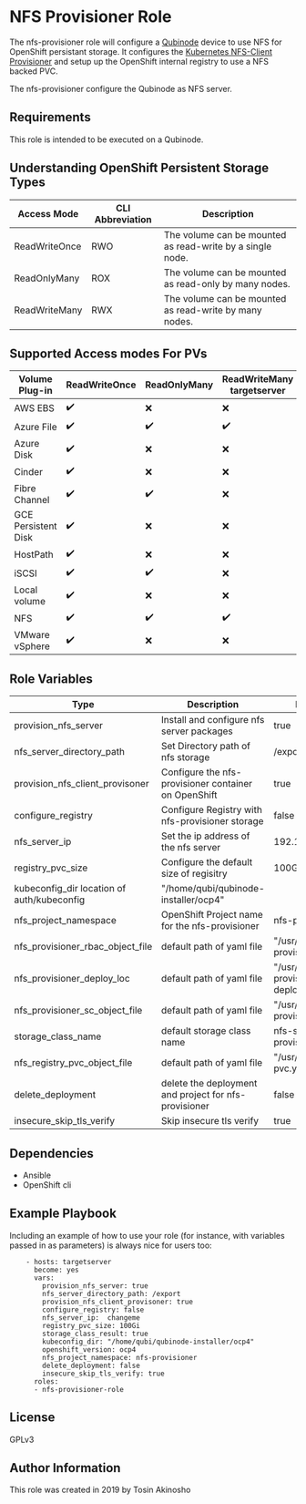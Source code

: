NFS Provisioner Role
=========

The nfs-provisioner role will configure a [Qubinode](https://qubinode.io/) device to use NFS for OpenShift persistant storage. It configures the [Kubernetes NFS-Client Provisioner](https://github.com/kubernetes-sigs/nfs-subdir-external-provisioner.git) and setup up the OpenShift internal registry to use a NFS backed PVC.

The nfs-provisioner configure the Qubinode as NFS server.


Requirements
------------
This role is intended to be executed on a Qubinode.


Understanding OpenShift Persistent Storage Types
------------------------------------------------
Access Mode  |  CLI Abbreviation  | Description
--|---|--
ReadWriteOnce  |  RWO  | The volume can be mounted as read-write by a single node.
ReadOnlyMany  | ROX  | The volume can be mounted as read-only by many nodes.
ReadWriteMany  | RWX  | The volume can be mounted as read-write by many nodes.

Supported Access modes For PVs
-------------------------------
Volume Plug-in  | ReadWriteOnce  |  ReadOnlyMany | ReadWriteMany  targetserver
--|---|---|--
AWS EBS  | :heavy_check_mark:  | :x:  | :x:  
Azure File  | :heavy_check_mark:  | :heavy_check_mark:  | :heavy_check_mark:
Azure Disk  |  :heavy_check_mark: | :x:  | :x:
Cinder  | :heavy_check_mark:  | :x:  | :x:
Fibre Channel  | :heavy_check_mark:  | :heavy_check_mark:  | :x:
GCE Persistent Disk  | :heavy_check_mark:  | :x:  |  :x:
HostPath  | :heavy_check_mark:  |  :x: |  :x:
iSCSI  | :heavy_check_mark:  | :heavy_check_mark:  | :x:
Local volume  |  :heavy_check_mark: | :x:  | :x:
NFS  | :heavy_check_mark:  | :heavy_check_mark:  | :heavy_check_mark:
VMware vSphere  | :heavy_check_mark:  | :x:  | :x:

Role Variables
--------------
Type  | Description  | Default Value
--|---|--
provision_nfs_server  | Install and configure nfs server packages  | true
nfs_server_directory_path  |  Set Directory path of nfs storage  | /exports
provision_nfs_client_provisoner |Configure the nfs-provisioner container on OpenShift | true
configure_registry  |  Configure Registry with nfs-provisioner storage  |  false
nfs_server_ip | Set the ip address of the nfs server | 192.168.1.2
registry_pvc_size | Configure the default size of regisitry | 100Gi  
kubeconfig_dir location of auth/kubeconfig | "/home/qubi/qubinode-installer/ocp4"
nfs_project_namespace | OpenShift Project name for the nfs-provisioner | nfs-provisioner
nfs_provisioner_rbac_object_file  | default path of yaml file  | "/usr/local/src/nfs-provisioner-rbac.yaml"
nfs_provisioner_deploy_loc  | default path of yaml file  | "/usr/local/src/nfs-provisioner-deployment.yaml"
nfs_provisioner_sc_object_file  | default path of yaml file  | "/usr/local/src/nfs-provisioner-sc.yaml"
storage_class_name  |  default storage class name  |  nfs-storage-provisioner
nfs_registry_pvc_object_file  |  default path of yaml file  |   "/usr/local/src/registry-pvc.yaml"
delete_deployment  | delete the deployment and project for nfs-provisioner  | false
insecure_skip_tls_verify  |  Skip insecure tls verify  |  true

Dependencies
------------

* Ansible
* OpenShift cli

Example Playbook
----------------

Including an example of how to use your role (for instance, with variables passed in as parameters) is always nice for users too:
```
    - hosts: targetserver
      become: yes
      vars:
        provision_nfs_server: true
        nfs_server_directory_path: /export
        provision_nfs_client_provisoner: true
        configure_registry: false
        nfs_server_ip:  changeme
        registry_pvc_size: 100Gi
        storage_class_result: true
        kubeconfig_dir: "/home/qubi/qubinode-installer/ocp4"
        openshift_version: ocp4
        nfs_project_namespace: nfs-provisioner
        delete_deployment: false
        insecure_skip_tls_verify: true
      roles:
      - nfs-provisioner-role
```

License
-------

GPLv3

Author Information
------------------

This role was created in 2019 by Tosin Akinosho
